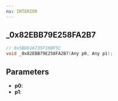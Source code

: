 ```yaml
---
ns: INTERIOR
---
```

## _0x82EBB79E258FA2B7

```c
// 0x5BD616735F16BF5C
void _0x82EBB79E258FA2B7(Any p0, Any p1);
```

## Parameters
* **p0**:
* **p1**:
